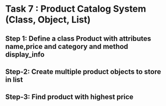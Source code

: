 # Task 7 : Product Catalog System (Class, Object, List)

## Step 1: Define a class Product with attributes name,price and category and method display_info


## Step-2: Create multiple product objects to store in list

## Step-3: Find product with highest price 
    
